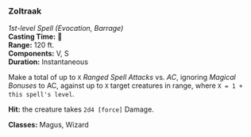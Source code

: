 ### Zoltraak
*1st-level Spell (Evocation, Barrage)*  
**Casting Time:** 🔷  
**Range:** 120 ft.  
**Components:** V, S  
**Duration:** Instantaneous  

Make a total of up to `X` *Ranged Spell Attacks* vs. *AC*, ignoring *Magical Bonuses* to AC, against up to `X` target creatures in range, where `X = 1 + this spell's level`.

**Hit:** the creature takes `2d4 [force]` Damage.

**Classes:** Magus, Wizard
